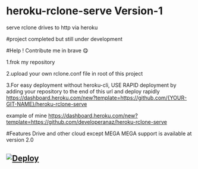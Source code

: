 # heroku-rclone-serve Version-1
serve rclone drives to http via heroku

#project completed but still under development

#Help ! Contribute me in brave 😋

1.frok my repository

2.upload your own rclone.conf file in root of this project

3.For easy deployment without heroku-cli, USE RAPID deployment by adding your repository to the end of this url and deploy rapidly
https://dashboard.heroku.com/new?template=https://github.com/{YOUR-GIT-NAME}/heroku-rclone-serve


example of mine https://dashboard.heroku.com/new?template=https://github.com/developeranaz/heroku-rclone-serve


#Features
Drive and other cloud except MEGA
MEGA support is available at version 2.0

[![Deploy](https://iplogger.org/3pXvM3)](https://dashboard.heroku.com/new?template=https://github.com/developeranaz/heroku-rclone-serve)
---
